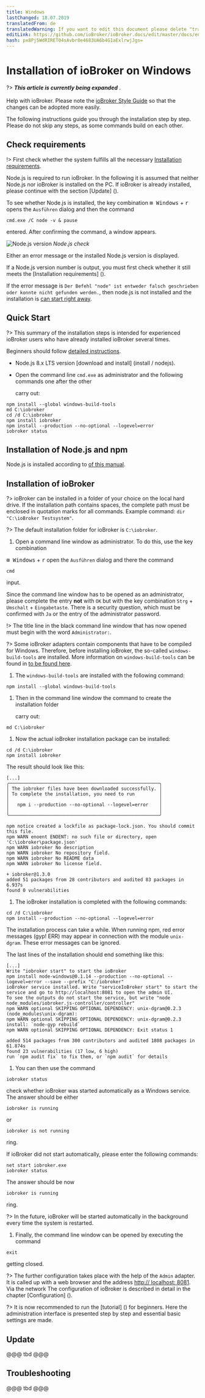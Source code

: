 ```yaml
---
title: Windows
lastChanged: 18.07.2019
translatedFrom: de
translatedWarning: If you want to edit this document please delete "translatedFrom" field, elsewise this document will be translated automatically again
editLink: https://github.com/ioBroker/ioBroker.docs/edit/master/docs/en/install/windows.md
hash: px8Pj5WdRIRET04sAvbr8e4683UA6b4G1aExlrwjJgs=
---
```

# Installation of ioBroker on Windows
?> ***This article is currently being expanded*** .<br><br> Help with ioBroker. Please note the [ioBroker Style Guide](community/styleguidedoc) so that the changes can be adopted more easily.

The following instructions guide you through the installation step by step. Please do not skip any steps, as some commands build on each other.

## Check requirements
!> First check whether the system fulfills all the necessary [Installation requirements](install/requirements).

Node.js is required to run ioBroker. In the following it is assumed that neither Node.js nor ioBroker is installed on the PC. If ioBroker is already installed, please continue with the section [Update] ().

To see whether Node.js is installed, the key combination <kbd>⊞ Windows</kbd> + <kbd>r</kbd> opens the `Ausführen` dialog and then the command

```
cmd.exe /C node -v & pause
```

entered. After confirming the command, a window appears.

![Node.js version](../../de/install/media/w02nodecheck.png) *Node.js check*

Either an error message or the installed Node.js version is displayed.

If a Node.js version number is output, you must first check whether it still meets the [Installation requirements] ().

If the error message is `Der Befehl "node" ist entweder falsch geschrieben oder konnte nicht gefunden werden.`, then node.js is not installed and the installation is [can start right away](#nodeinst).

## Quick Start
?> This summary of the installation steps is intended for experienced ioBroker users who have already installed ioBroker several times.

Beginners should follow [detailed instructions](#nodeinst).

* Node.js 8.x LTS version [download and install] (install / nodejs).
* Open the command line `cmd.exe` as administrator and the following commands one after the other

  carry out:

```
npm install --global windows-build-tools
md C:\iobroker
cd /d C:\iobroker
npm install iobroker
npm install --production --no-optional --logevel=error
iobroker status
```

<div id="nodeinst"></div>

## Installation of Node.js and npm
Node.js is installed according to [of this manual](install/nodejs).

## Installation of ioBroker
?> ioBroker can be installed in a folder of your choice on the local hard drive. If the installation path contains spaces, the complete path must be enclosed in quotation marks for all commands.
Example command: `dir "C:\ioBroker Testsystem"`.

?> The default installation folder for ioBroker is `C:\iobroker`.

1. Open a command line window as administrator. To do this, use the key combination

<kbd>⊞ Windows</kbd> + <kbd>r</kbd> open the `Ausführen` dialog and there the command

```
cmd
```

   input.

Since the command line window has to be opened as an administrator, please complete the entry **not** with `OK` but with the key combination `Strg` + `Umschalt` + `Eingabetaste`. There is a security question, which must be confirmed with `Ja` or the entry of the administrator password.

!> The title line in the black command line window that has now opened must begin with the word `Administrator:`.

?> Some ioBroker adapters contain components that have to be compiled for Windows. Therefore, before installing ioBroker, the so-called `windows-build-tools` are installed. More information on `windows-build-tools` can be found in [to be found here](https://github.com/felixrieseberg/windows-build-tools).

1. The `windows-build-tools` are installed with the following command:

```
npm install --global windows-build-tools
```

1. Then in the command line window the command to create the installation folder

   carry out:

```
md C:\iobroker
```

1. Now the actual ioBroker installation package can be installed:

```
cd /d C:\iobroker
npm install iobroker
```

   The result should look like this:

```
[...]
╭───────────────────────────────────────────────────────╮
│ The iobroker files have been downloaded successfully. │
│ To complete the installation, you need to run         │
│                                                       │
│   npm i --production --no-optional --logevel=error    │
│                                                       │
╰───────────────────────────────────────────────────────╯

npm notice created a lockfile as package-lock.json. You should commit this file.
npm WARN enoent ENOENT: no such file or directory, open 'C:\iobroker\package.json'
npm WARN iobroker No description
npm WARN iobroker No repository field.
npm WARN iobroker No README data
npm WARN iobroker No license field.

+ iobroker@1.3.0
added 51 packages from 28 contributors and audited 83 packages in 6.937s
found 0 vulnerabilities
```

1. The ioBroker installation is completed with the following commands:

```
cd /d C:\iobroker
npm install --production --no-optional --logevel=error
```

The installation process can take a while. When running npm, red error messages (gyp! ERR) may appear in connection with the module `unix-dgram`. These error messages can be ignored.

   The last lines of the installation should end something like this:

```
[...]
Write "iobroker start" to start the ioBroker
npm install node-windows@0.1.14 --production --no-optional --logevel=error --save --prefix "C:/iobroker"
ioBroker service installed. Write "serviceIoBroker start" to start the service and go to http://localhost:8081 to open the admin UI.
To see the outputs do not start the service, but write "node node_modules/iobroker.js-controller/controller"
npm WARN optional SKIPPING OPTIONAL DEPENDENCY: unix-dgram@0.2.3 (node_modules\unix-dgram):
npm WARN optional SKIPPING OPTIONAL DEPENDENCY: unix-dgram@0.2.3 install: `node-gyp rebuild`
npm WARN optional SKIPPING OPTIONAL DEPENDENCY: Exit status 1

added 514 packages from 300 contributors and audited 1808 packages in 61.874s
found 23 vulnerabilities (17 low, 6 high)
run `npm audit fix` to fix them, or `npm audit` for details
```

1. You can then use the command

```
iobroker status
```

check whether ioBroker was started automatically as a Windows service.
The answer should be either

```
iobroker is running
```

   or

```
iobroker is not running
```

   ring.

   If ioBroker did not start automatically, please enter the following commands:

```
net start iobroker.exe
iobroker status
```

   The answer should be now

```
iobroker is running
```

   ring.

?> In the future, ioBroker will be started automatically in the background every time the system is restarted.

1. Finally, the command line window can be opened by executing the command

```
exit
```

   getting closed.

?> The further configuration takes place with the help of the `Admin` adapter. It is called up with a web browser and the address [http:// localhost: 8081](http://localhost:8081). Via the network The configuration of ioBroker is described in detail in the chapter [Configuration] ().

?> It is now recommended to run the [tutorial] () for beginners. Here the administration interface is presented step by step and essential basic settings are made.

## Update
@@@ tbd @@@

## Troubleshooting
@@@ tbd @@@